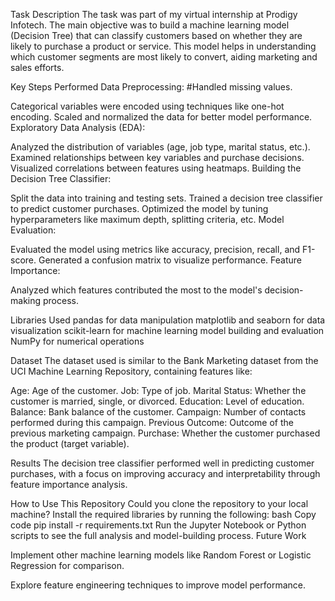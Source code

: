 Task Description
The task was part of my virtual internship at Prodigy Infotech. The main objective was to build a machine learning model (Decision Tree) that can classify customers based on whether they are likely to purchase a product or service. This model helps in understanding which customer segments are most likely to convert, aiding marketing and sales efforts.

Key Steps Performed
Data Preprocessing:
#Handled missing values.

Categorical variables were encoded using techniques like one-hot encoding. Scaled and normalized the data for better model performance. Exploratory Data Analysis (EDA):

Analyzed the distribution of variables (age, job type, marital status, etc.).
Examined relationships between key variables and purchase decisions. Visualized correlations between features using heatmaps. Building the Decision Tree Classifier:

Split the data into training and testing sets.
Trained a decision tree classifier to predict customer purchases. Optimized the model by tuning hyperparameters like maximum depth, splitting criteria, etc. Model Evaluation:

Evaluated the model using metrics like accuracy, precision, recall, and F1-score.
Generated a confusion matrix to visualize performance. Feature Importance:

Analyzed which features contributed the most to the model's decision-making process.

Libraries Used
pandas for data manipulation matplotlib and seaborn for data visualization scikit-learn for machine learning model building and evaluation NumPy for numerical operations

Dataset
The dataset used is similar to the Bank Marketing dataset from the UCI Machine Learning Repository, containing features like:

Age: Age of the customer. Job: Type of job. Marital Status: Whether the customer is married, single, or divorced. Education: Level of education. Balance: Bank balance of the customer. Campaign: Number of contacts performed during this campaign. Previous Outcome: Outcome of the previous marketing campaign. Purchase: Whether the customer purchased the product (target variable).

Results
The decision tree classifier performed well in predicting customer purchases, with a focus on improving accuracy and interpretability through feature importance analysis.

How to Use This Repository
Could you clone the repository to your local machine? Install the required libraries by running the following: bash Copy code pip install -r requirements.txt Run the Jupyter Notebook or Python scripts to see the full analysis and model-building process. Future Work

Implement other machine learning models like Random Forest or Logistic Regression for comparison.

Explore feature engineering techniques to improve model performance.
